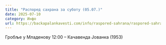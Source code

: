 ```yaml
---
title: "Распоред сахрана за суботу (05.07.)"
date: 2025-07-10
category: Инфо
url: https://backapalankavesti.com/info/raspored-sahrana/raspored-sahrana-za-subotu-05-07/
---
```


Гробље у Младенову
12:00 – Качавенда Јованка (1953)
